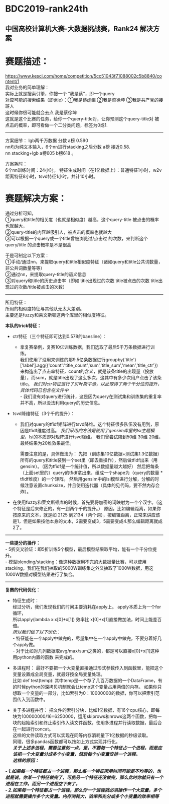 # BDC2019-rank24th
中国高校计算机大赛-大数据挑战赛，Rank24 解决方案
---
# 赛题描述：  
https://www.kesci.com/home/competition/5cc51043f71088002c5b8840/content/1  
我对业务的简单理解：  
实际上就是搜索引擎，你搜一个  “我是蔡”，即一个query  
对应可能的搜索结果（即title）：①我是蔡虚鲲 ②我是菜徐坤 ③我是共产党的接班人  
这时候你很可能就会去点 我是蔡徐坤  
这就是这个比赛的任务，给你一个query-title对，让你预测这个query-title对 被点击的概率，即可看做一个二分类问题，标签为0或1.  

---
方案细节：
lgb两千万数据 分数 a榜 0.590  
nn均为纯文本输入，6个nn进行stacking之后分数 a榜 接近0.58.  
nn stacking+lgb a榜605 b榜618 。  
  
方案耗时：  
6个nn训练时间：24小时。
特征生成时间（在1亿数据上）：普通特征1小时，w2v距离特征8小时，tsvd特征1小时。共计10小时。  

# 赛题解决方案：
通过分析可知，  
①query和title的相关度（也就是相似度）越高，这个query-title 被点击的概率也就越大，  
②query-title的内容越吸引人，被点击的概率也就越大  
③可以根据一个query或一个title曾被浏览过/点击过 的次数，来判断这个query/title 的点击概率是不是很高

于是可制定以下方案：  
①手动/通过nn，来提取query和title相似度特征（诸如query和title公共词数量，非公共词数量等等）  
②通过nn，来提取query-title的语义信息  
③对query和title的历史点击率（即如 title出现过的次数 title被点击的次数   title出现过的次数/title被点击的次数）  

---
所用特征：  
所用的相似度特征与其他队无太大差别。  
主要还是fuzzy和莱文斯顿这两个库里的相似度特征。  

**本队的trick特征：**
- ctr特征（三个特征即可达到0.578的baesline）：
    * 拿复赛举例，复赛10亿训练数据，我们选取了最后5千万条数据进行训练。  
      我们使用了没用来训练的那9.5亿条数据进行groupby('title')['label'].agg({'count':'title_count','sum','title_sum','mean','title_ctr'})
      来构造出了点击率特征，count的含义，就是该条title的出现量（投放量），而sum，就是title出现了这么多次，这其中有多少次用户点击了该条title。
      *我们对ctr特征进行了贝叶斯平滑，以此取得了两个千分位的提升，具体代码已包含在文件中*  
          - 我们没有对query进行统计，这是因为query在测试集和训练集的重复率并不高，所以没法利用query的历史信息。
        
- tsvd降维特征（3个千的提升）：
    * 我们对query的tfidf矩阵进行tsvd降维。这个特征很多队伍没有用到，原因是tfidf维度过高。
      *我们采用的方法是使用了gensim库里的lsi主题模型*，lsi的本质即对矩阵进行tsvd降维。
      我们曾尝试降到50维 30维 20维，最终结果为20维效果最佳。
      
      需要注意的是，具体做法为：
      先把（训练集10亿数据+测试集1.3亿数据）所有的query和title装到一个set里（即去重操作），然后做tfidf出来（用gensim）。（因为tfidf是一个统计值，所以数据量越大越好）
      然后把每条（上面set里的）query的tfidf拿出来，组成一个shape为（query的数量 * tfidf维度）的一个矩阵。
      然后用gensim中的lsi模型进行分解，分解的时候注意设置chunksize，并且使用迭代器（具体的见代码，要不然内存会炸）。

 - 在使用fuzzy和莱文斯顿库的时候，首先要将加密的词映射为一个个汉字。（这个特征是后来修正的，有一到两个千的提升。）
      原因，比如编辑距离，如果你按原来的文本，就是如 2125  到2134（两个词），按编辑距离，正常来讲应该是1，但是如果按他本身的文本，2需要变成3，5需要变成4.那么编辑距离就成2了。  
      
---

**一些提分的操作：**  
      - 5折交叉验证：即5折训练5个模型，最后模型结果取平均，能有一个千分位提升。  
      - 模型blending/stacking：像这种数据用不完的大数据量比赛，可以使用stacking，我们在我们抽取的5000W训练集之外又抽取了1000W数据，用这1000W数据对模型结果进行了集合。  
    
---
     
**复赛的代码优化**：  
- 特征生成时：  
      经过分析，我们发现我们的时间主要消耗在apply上。 apply本质上为一个for循环，  
      所以apply(lambda x:x[0]+x[1]) 效率比 x[0]+x[1]直接做加法，时间上能差百倍。    
      *所以我们做了以下优化*：    
          - 特征能在一个apply中做完的，尽量集中在一个apply中做完，不要分着好几个apply做。  
          - 对于比如对几列数据取avg/max/sum之类的，都是可以直接x[0]+x[1]这种用python内置的函数 来完成的。  
- 多进程时：
      最好不要把一个大变量直接通过形式参数传入到函数里，能把这个变量设置成全局变量，就最好按全局变量处理。  
      比如 def test(temp): 其中temp是一个存了几百万数据的一个DataFrame，有的时候python的深拷贝机制就会让temp这个变量占用两倍的内存。
      如果你只想取一个变量的一部分，比如索引为0：10000000的数据，你可以把索引范围传入到函数中。

- 关于多进程并行：
      把文件的索引分块，比如1亿数据，有16个cpu核心，即每块为100000000/16=6250000，运用skiprows和nrows这两个函数，把每一块的起始索引和终止索引传入读文件函数，使用多进程并行读取数据，最后合在一起进行concat。    
      这样的文件读取方式可以实现在同等内存消耗量下1亿数据的秒级读取。  
      同理，很多pandas函数都可以按如上方式实现并行化。  
***关于上述多进程，需要注意的一点，是，不要每一个特征占一个进程，而是应该把一个大变量分成多个小变量，然后每个小变量安排一个进程。***    
***这样的原因：***   

***- 1.如果每一个特征都占一个进程，那么每一个特征所用时间可能是不均等的，也就是说，你某一个特征做完了，可能另一个特征还没做完，那么此时你就只有一个进程在工作，而另一个进程空下来了。***  
***- 2.如果每一个特征都占一个进程，那么你一个进程就必须操作一个大变量，多个进程就需要操作多个大变量。内存消耗大，效率和先分成多个小变量的效率相等***  



